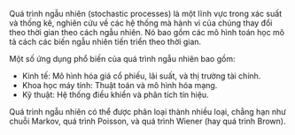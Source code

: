 Quá trình ngẫu nhiên (stochastic processes) là một lĩnh vực trong xác suất và thống kê, nghiên cứu về các hệ thống mà hành vi của chúng thay đổi theo thời gian theo cách ngẫu nhiên. Nó bao gồm các mô hình toán học mô tả cách các biến ngẫu nhiên tiến triển theo thời gian.

Một số ứng dụng phổ biến của quá trình ngẫu nhiên bao gồm:

- Kinh tế: Mô hình hóa giá cổ phiếu, lãi suất, và thị trường tài chính.
- Khoa học máy tính: Thuật toán và mô hình hóa mạng.
- Kỹ thuật: Hệ thống điều khiển và phân tích tín hiệu.

Quá trình ngẫu nhiên có thể được phân loại thành nhiều loại, chẳng hạn như chuỗi Markov, quá trình Poisson, và quá trình Wiener (hay quá trình Brown).
